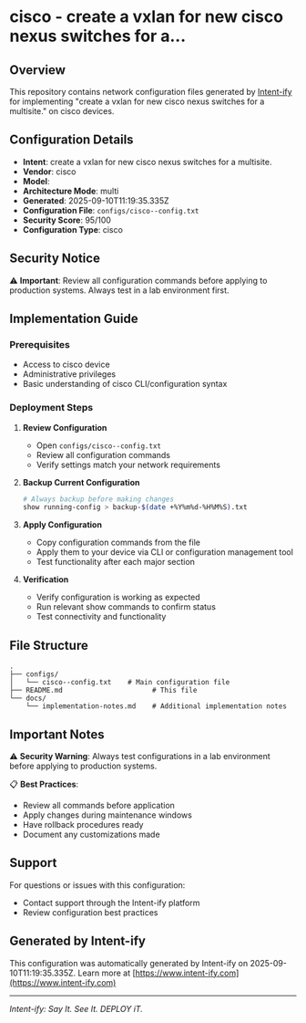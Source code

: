 # cisco  - create a vxlan for new cisco nexus switches for a...

## Overview
This repository contains network configuration files generated by [Intent-ify](https://intent-ify.com) for implementing "create a vxlan for new cisco nexus switches for a multisite." on cisco  devices.

## Configuration Details
- **Intent**: create a vxlan for new cisco nexus switches for a multisite.
- **Vendor**: cisco
- **Model**: 
- **Architecture Mode**: multi
- **Generated**: 2025-09-10T11:19:35.335Z
- **Configuration File**: `configs/cisco--config.txt`
- **Security Score**: 95/100
- **Configuration Type**: cisco

## Security Notice
⚠️ **Important**: Review all configuration commands before applying to production systems. Always test in a lab environment first.

## Implementation Guide

### Prerequisites
- Access to cisco  device
- Administrative privileges
- Basic understanding of cisco CLI/configuration syntax

### Deployment Steps

1. **Review Configuration**
   - Open `configs/cisco--config.txt`
   - Review all configuration commands
   - Verify settings match your network requirements

2. **Backup Current Configuration**
   ```bash
   # Always backup before making changes
   show running-config > backup-$(date +%Y%m%d-%H%M%S).txt
   ```

3. **Apply Configuration**
   - Copy configuration commands from the file
   - Apply them to your device via CLI or configuration management tool
   - Test functionality after each major section

4. **Verification**
   - Verify configuration is working as expected
   - Run relevant show commands to confirm status
   - Test connectivity and functionality

## File Structure
```
.
├── configs/
│   └── cisco--config.txt    # Main configuration file
├── README.md                      # This file
└── docs/
    └── implementation-notes.md    # Additional implementation notes
```

## Important Notes

⚠️ **Security Warning**: Always test configurations in a lab environment before applying to production systems.

📋 **Best Practices**:
- Review all commands before application
- Apply changes during maintenance windows
- Have rollback procedures ready
- Document any customizations made

## Support

For questions or issues with this configuration:
- Contact support through the Intent-ify platform
- Review configuration best practices

## Generated by Intent-ify
This configuration was automatically generated by Intent-ify on 2025-09-10T11:19:35.335Z. 
Learn more at [https://www.intent-ify.com](https://www.intent-ify.com)

---
*Intent-ify: Say It. See It. DEPLOY iT.*